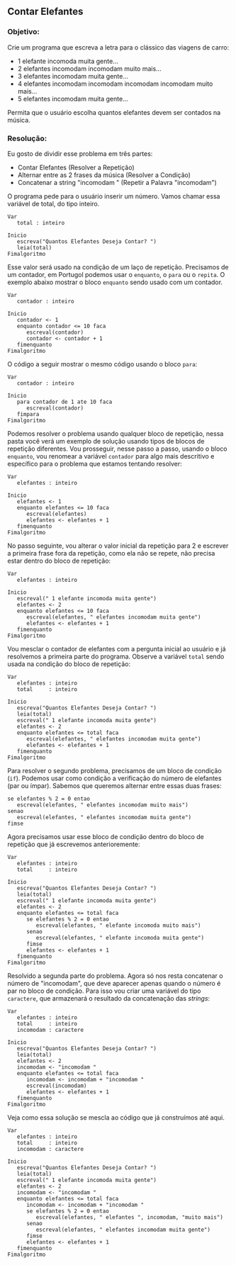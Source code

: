 ## Contar Elefantes
### Objetivo:

Crie um programa que escreva a letra para o clássico das viagens de carro:

- 1 elefante incomoda muita gente...
- 2 elefantes incomodam incomodam muito mais...
- 3 elefantes incomodam muita gente...
- 4 elefantes incomodam incomodam incomodam incomodam muito mais...
- 5 elefantes incomodam muita gente...

Permita que o usuário escolha quantos elefantes devem ser contados na música.

### Resolução:

Eu gosto de dividir esse problema em três partes:

- Contar Elefantes (Resolver a Repetição)
- Alternar entre as 2 frases da música (Resolver a Condição)
- Concatenar a string "incomodam " (Repetir a Palavra "incomodam")

O programa pede para o usuário inserir um número. Vamos chamar essa variável
de total, do tipo inteiro.

```
Var
   total : inteiro

Inicio
   escreva("Quantos Elefantes Deseja Contar? ")
   leia(total)
Fimalgoritmo
```

Esse valor  será usado na condição de um laço de repetição. Precisamos de um contador, em Portugol podemos usar o `enquanto`, o `para` ou o `repita`. O exemplo abaixo mostrar o bloco `enquanto` sendo usado com um contador.

```
Var
   contador : inteiro

Inicio
   contador <- 1
   enquanto contador <= 10 faca
      escreval(contador)
      contador <- contador + 1
   fimenquanto
Fimalgoritmo
```

O código a seguir mostrar o mesmo código usando o bloco `para`:

```
Var
   contador : inteiro

Inicio
   para contador de 1 ate 10 faca
      escreval(contador)
   fimpara
Fimalgoritmo
```
Podemos resolver o problema usando qualquer bloco de repetição, nessa pasta você verá um exemplo de solução usando tipos de blocos de repetição diferentes. Vou prosseguir, nesse passo a passo, usando o bloco `enquanto`, vou renomear a variável `contador` para algo mais descritivo e específico para o problema que estamos tentando resolver:
```
Var
   elefantes : inteiro

Inicio
   elefantes <- 1
   enquanto elefantes <= 10 faca
      escreval(elefantes)
      elefantes <- elefantes + 1
   fimenquanto
Fimalgoritmo
```

No passo seguinte, vou alterar o valor inicial da repetição para 2 e escrever a primeira frase fora da repetição, como ela não se repete, não precisa estar dentro do bloco de repetição:

```
Var
   elefantes : inteiro

Inicio
   escreval(" 1 elefante incomoda muita gente")
   elefantes <- 2
   enquanto elefantes <= 10 faca
      escreval(elefantes, " elefantes incomodam muita gente")
      elefantes <- elefantes + 1
   fimenquanto
Fimalgoritmo
```
Vou mesclar o contador de elefantes com a pergunta inicial ao usuário e já resolvemos a primeira parte do programa. Observe a variável `total` sendo usada na condição do bloco de repetição:

```
Var
   elefantes : inteiro
   total     : inteiro

Inicio
   escreva("Quantos Elefantes Deseja Contar? ")
   leia(total)
   escreval(" 1 elefante incomoda muita gente")
   elefantes <- 2
   enquanto elefantes <= total faca
      escreval(elefantes, " elefantes incomodam muita gente")
      elefantes <- elefantes + 1
   fimenquanto
Fimalgoritmo
```

Para resolver o segundo problema, precisamos de um bloco de condição (`if`). Podemos usar como condição a verificação do número de elefantes (par ou ímpar). Sabemos que queremos alternar entre essas duas frases:
```
se elefantes % 2 = 0 entao
   escreval(elefantes, " elefantes incomodam muito mais")
senao
   escreval(elefantes, " elefantes incomodam muita gente")
fimse
```
Agora precisamos usar esse bloco de condição dentro do bloco de repetição que já escrevemos anterioremente:

```
Var
   elefantes : inteiro
   total     : inteiro

Inicio
   escreva("Quantos Elefantes Deseja Contar? ")
   leia(total)
   escreval(" 1 elefante incomoda muita gente")
   elefantes <- 2
   enquanto elefantes <= total faca
      se elefantes % 2 = 0 entao
         escreval(elefantes, " elefante incomoda muito mais")
      senao
         escreval(elefantes, " elefante incomoda muita gente")
      fimse
      elefantes <- elefantes + 1
   fimenquanto
Fimalgoritmo
```
Resolvido a segunda parte do problema. Agora só nos resta concatenar o número de "incomodam", que deve aparecer apenas quando o número é par no bloco de condição. Para isso vou criar uma variável do tipo `caractere`, que armazenará o resultado da concatenação das *strings*:

```
Var
   elefantes : inteiro
   total     : inteiro
   incomodam : caractere

Inicio
   escreva("Quantos Elefantes Deseja Contar? ")
   leia(total)
   elefantes <- 2
   incomodam <- "incomodam "
   enquanto elefantes <= total faca
      incomodam <- incomodam + "incomodam "
      escreval(incomodam)
      elefantes <- elefantes + 1
   fimenquanto
Fimalgoritmo
```
Veja como essa solução se mescla ao código que já construímos até aqui.
```
Var
   elefantes : inteiro
   total     : inteiro
   incomodam : caractere

Inicio
   escreva("Quantos Elefantes Deseja Contar? ")
   leia(total)
   escreval(" 1 elefante incomoda muita gente")
   elefantes <- 2
   incomodam <- "incomodam "
   enquanto elefantes <= total faca
      incomodam <- incomodam + "incomodam "
      se elefantes % 2 = 0 entao
         escreval(elefantes, " elefantes ", incomodam, "muito mais")
      senao
         escreval(elefantes, " elefantes incomodam muita gente")
      fimse
      elefantes <- elefantes + 1
   fimenquanto
Fimalgoritmo
```
